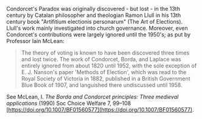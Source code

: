 Condorcet's Paradox was originally discovered - but lost - in the 13th century by Catalan philosopher and theologian Ramon Llull in his 13th century book "Artifitium electionis personarum" (The Art of Elections). Llull's work mainly investigated into church governance. Moreover, even Condorcet's contributions were largely ignored until the 1950's; as put by Professor Iain McLean:

> The theory of voting is known to have been discovered three times and lost twice. The work of Condorcet, Borda, and Laplace was entirely ignored from about 1820 until 1952, with the sole exception of E. J. Nanson's paper 'Methods of Election', which was read to the Royal Society of Victoria in 1882, published in a British Government Blue Book of 1907, and languished there undiscussed until 1958.

See McLean, I. *The Borda and Condorcet principles: Three medieval applications* (1990) Soc Choice Welfare 7, 99–108 [https://doi.org/10.1007/BF01560577](https://doi.org/10.1007/BF01560577).

